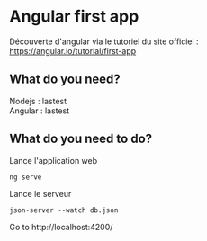 # Angular first app

Découverte d'angular via le tutoriel du site officiel :
https://angular.io/tutorial/first-app

## What do you need?

Nodejs : lastest  
Angular : lastest

## What do you need to do?

Lance l'application web

```
ng serve
```

Lance le serveur

```
json-server --watch db.json
```

Go to http://localhost:4200/
